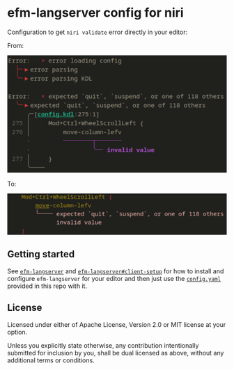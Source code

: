 # efm-langserver config for niri

Configuration to get `niri validate` error directly in your editor:

From:

![`niri validate`](img/niri-validate-term.png)

To:

![`efm-langserver`](img/niri-validate-efm.png)

## Getting started

See [`efm-langserver`](https://github.com/mattn/efm-langserver) and [`efm-langserver#client-setup`](https://github.com/mattn/efm-langserver?tab=readme-ov-file#client-setup)
for how to install and configure `efm-langserver` for your editor and then just use the
[`config.yaml`](./config.yaml) provided in this repo with it.

## License

Licensed under either of Apache License, Version 2.0 or MIT license at your option.

Unless you explicitly state otherwise, any contribution intentionally submitted for inclusion by you, shall be dual licensed as above, without any additional terms or conditions.
